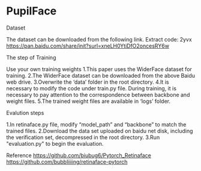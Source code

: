 # PupilFace


Dataset

The dataset can be downloaded from the following link.   Extract code: 2yvx
https://pan.baidu.com/share/init?surl=xneLH0YtiDfO2oncesRY6w 

The step of Training

Use your own training weights
1.This paper uses the WiderFace dataset for training.
2.The WiderFace dataset can be downloaded from the above Baidu web drive.
3.Overwrite the ‘data’ folder in the root directory.
4.It is necessary to modify the code under train.py file. During training, it is necessary to pay attention to the correspondence between backbone and weight files.
5.The trained weight files are available in ‘logs’ folder.


Evalution steps

1.In retinaface.py file, modify “model_path” and “backbone” to match the trained files.
2.Download the data set uploaded on baidu net disk, including the verification set, decompressed in the root directory.
3.Run "evaluation.py" to begin the evaluation.

Reference
https://github.com/biubug6/Pytorch_Retinaface
https://github.com/bubbliiiing/retinaface-pytorch
